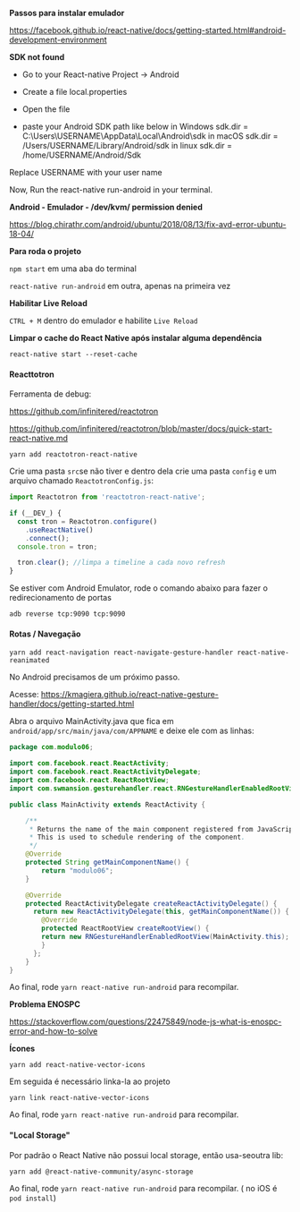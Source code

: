 **Passos para instalar emulador**

https://facebook.github.io/react-native/docs/getting-started.html#android-development-environment

**SDK not found**

- Go to your React-native Project -> Android
- Create a file local.properties
- Open the file

- paste your Android SDK path like below
  in Windows sdk.dir = C:\\Users\\USERNAME\\AppData\\Local\\Android\\sdk
  in macOS sdk.dir = /Users/USERNAME/Library/Android/sdk
  in linux sdk.dir = /home/USERNAME/Android/Sdk

Replace USERNAME with your user name

Now, Run the react-native run-android in your terminal.

**Android - Emulador - /dev/kvm/ permission denied**

https://blog.chirathr.com/android/ubuntu/2018/08/13/fix-avd-error-ubuntu-18-04/

**Para roda o projeto**

`npm start` em uma aba do terminal

`react-native run-android` em outra, apenas na primeira vez

**Habilitar Live Reload**

`CTRL + M` dentro do emulador e habilite `Live Reload`

**Limpar o cache do React Native após instalar alguma dependência**

`react-native start --reset-cache`

#### Reacttotron

Ferramenta de debug:

https://github.com/infinitered/reactotron

https://github.com/infinitered/reactotron/blob/master/docs/quick-start-react-native.md

`yarn add reactotron-react-native`

Crie uma pasta `src`se não tiver e dentro dela crie uma pasta `config` e um arquivo chamado `ReactotronConfig.js`:

```javascript
import Reactotron from 'reactotron-react-native';

if (__DEV_) {
  const tron = Reactotron.configure()
    .useReactNative()
    .connect();
  console.tron = tron;

  tron.clear(); //limpa a timeline a cada novo refresh
}
```

Se estiver com Android Emulator, rode o comando abaixo para fazer o redirecionamento de portas

`adb reverse tcp:9090 tcp:9090`

#### Rotas / Navegação

`yarn add react-navigation react-navigate-gesture-handler react-native-reanimated`

No Android precisamos de um próximo passo.

Acesse: https://kmagiera.github.io/react-native-gesture-handler/docs/getting-started.html

Abra o arquivo MainActivity.java que fica em `android/app/src/main/java/com/APPNAME` e deixe ele com as linhas:

```java
package com.modulo06;

import com.facebook.react.ReactActivity;
import com.facebook.react.ReactActivityDelegate;
import com.facebook.react.ReactRootView;
import com.swmansion.gesturehandler.react.RNGestureHandlerEnabledRootView;

public class MainActivity extends ReactActivity {

    /**
     * Returns the name of the main component registered from JavaScript.
     * This is used to schedule rendering of the component.
     */
    @Override
    protected String getMainComponentName() {
        return "modulo06";
    }

    @Override
    protected ReactActivityDelegate createReactActivityDelegate() {
      return new ReactActivityDelegate(this, getMainComponentName()) {
        @Override
        protected ReactRootView createRootView() {
        return new RNGestureHandlerEnabledRootView(MainActivity.this);
        }
      };
    }
}
```

Ao final, rode `yarn react-native run-android` para recompilar.

**Problema ENOSPC**

https://stackoverflow.com/questions/22475849/node-js-what-is-enospc-error-and-how-to-solve

**Ícones**

`yarn add react-native-vector-icons`

Em seguida é necessário linka-la ao projeto

`yarn link react-native-vector-icons`

Ao final, rode `yarn react-native run-android` para recompilar.

#### "Local Storage"

Por padrão o React Native não possui local storage, então usa-seoutra lib:

`yarn add @react-native-community/async-storage`

Ao final, rode `yarn react-native run-android` para recompilar. ( no iOS é `pod install`)
